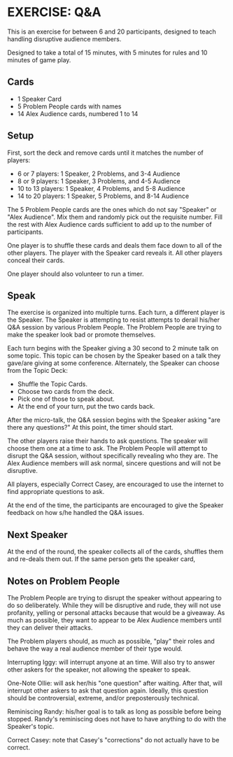 EXERCISE: Q&A 
=============

This is an exercise for between 6 and 20 participants, designed to teach
handling disruptive audience members.

Designed to take a total of 15 minutes, with 5 minutes for rules and 10 minutes of game play.

Cards
-----

* 1 Speaker Card
* 5 Problem People cards with names
* 14 Alex Audience cards, numbered 1 to 14

Setup
-----

First, sort the deck and remove cards until it matches the number of players:

* 6 or 7 players: 1 Speaker, 2 Problems, and 3-4 Audience
* 8 or 9 players: 1 Speaker, 3 Problems, and 4-5 Audience
* 10 to 13 players: 1 Speaker, 4 Problems, and 5-8 Audience
* 14 to 20 players: 1 Speaker, 5 Problems, and 8-14 Audience

The 5 Problem People cards are the ones which do not say "Speaker" or "Alex Audience".
Mix them and randomly pick out the requisite number. Fill the rest with Alex Audience
cards sufficient to add up to the number of participants.

One player is to shuffle these cards and deals them face down to all of 
the other players. The player with the Speaker card reveals it.  All
other players conceal their cards.

One player should also volunteer to run a timer.

Speak
--------

The exercise is organized into multiple turns. Each turn, a different player is the Speaker.
The Speaker is attempting to resist attempts to derail his/her Q&A session by 
various Problem People. The Problem People are trying to make the speaker look
bad or promote themselves.

Each turn begins with the Speaker giving a 30 second to 2 minute talk on some topic. 
This topic can be chosen by the Speaker based on a talk they gave/are giving at some conference.
Alternately, the Speaker can choose from the Topic Deck:

* Shuffle the Topic Cards.
* Choose two cards from the deck.
* Pick one of those to speak about.
* At the end of your turn, put the two cards back.

After the micro-talk, the Q&A session begins with the Speaker asking "are there 
any questions?"  At this point, the timer should start.

The other players raise their hands to ask questions.  The speaker will choose them
one at a time to ask. The Problem People will attempt to disrupt the Q&A session, 
without specifically revealing who they are. The Alex Audience members will ask
normal, sincere questions and will not be disruptive.

All players, especially Correct Casey, are encouraged to use the internet
to find appropriate questions to ask.

At the end of the time, the participants are encouraged to give the Speaker
feedback on how s/he handled the Q&A issues.

Next Speaker
------------

At the end of the round, the speaker collects all of the cards, shuffles them
and re-deals them out.  If the same person gets the speaker card, 

Notes on Problem People
-----------------------

The Problem People are trying to disrupt the speaker without appearing to
do so deliberately. While they will be disruptive and rude, they will not
use profanity, yelling or personal attacks because that would be a giveaway.
As much as possible, they want to appear to be Alex Audience members until
they can deliver their attacks. 

The Problem players should, as much as possible, "play" their roles and
behave the way a real audience member of their type would.

Interrupting Iggy: will interrupt anyone at an time. Will also try to answer
other askers for the speaker, not allowing the speaker to speak.

One-Note Ollie: will ask her/his "one question" after waiting.  After that,
will interrupt other askers to ask that question again.  Ideally, this
question should be controversial, extreme, and/or preposterously technical.

Reminiscing Randy: his/her goal is to talk as long as possible before being
stopped.  Randy's reminiscing does not have to have anything to do with the
Speaker's topic.

Correct Casey: note that Casey's "corrections" do not actually have to 
be correct.











